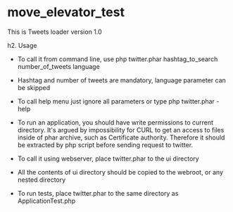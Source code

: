 # move_elevator_test

This is Tweets loader version 1.0

h2. Usage

* To call it from command line, use php twitter.phar hashtag_to_search number_of_tweets language
* Hashtag and number of tweets are mandatory, language parameter can be skipped
* To call help menu just ignore all parameters or type php twitter.phar -help
* To run an application, you should have write permissions to current directory. It's argued by impossibility for CURL to get an access to files inside of phar archive, such as Certificate authority. Therefore it should be extracted by php script before sending request to twitter.

* To call it using webserver, place twitter.phar to the ui directory
* All the contents of ui directory should be copied to the webroot, or any nested directory

* To run tests, place twitter.phar to the same directory as ApplicationTest.php
